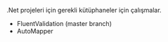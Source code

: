 .Net projeleri için gerekli kütüphaneler için çalışmalar. 
- FluentValidation (master branch)
- AutoMapper
